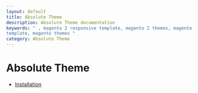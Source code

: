 ```yaml
---
layout: default
title: Absolute Theme
description: Absolute Theme documentation
keywords: " , magento 2 responsive template, magento 2 themes, magento 2
template, magento themes "
category: Absolute Theme
---
```


# Absolute Theme

- [Installation](installation/)
